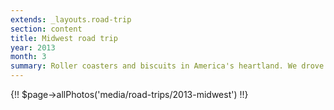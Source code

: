 ```yaml
---
extends: _layouts.road-trip
section: content
title: Midwest road trip
year: 2013
month: 3
summary: Roller coasters and biscuits in America's heartland. We drove around the Midwest, got caught in thunderstorms, and visited Mount Rushmore. Also House on the Rock.
---
```


{!! $page->allPhotos('media/road-trips/2013-midwest') !!}
